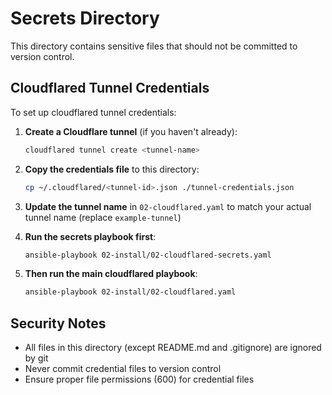 # Secrets Directory

This directory contains sensitive files that should not be committed to version control.

## Cloudflared Tunnel Credentials

To set up cloudflared tunnel credentials:

1. **Create a Cloudflare tunnel** (if you haven't already):
   ```bash
   cloudflared tunnel create <tunnel-name>
   ```

2. **Copy the credentials file** to this directory:
   ```bash
   cp ~/.cloudflared/<tunnel-id>.json ./tunnel-credentials.json
   ```

3. **Update the tunnel name** in `02-cloudflared.yaml` to match your actual tunnel name (replace `example-tunnel`)

4. **Run the secrets playbook first**:
   ```bash
   ansible-playbook 02-install/02-cloudflared-secrets.yaml
   ```

5. **Then run the main cloudflared playbook**:
   ```bash
   ansible-playbook 02-install/02-cloudflared.yaml
   ```

## Security Notes

- All files in this directory (except README.md and .gitignore) are ignored by git
- Never commit credential files to version control
- Ensure proper file permissions (600) for credential files 